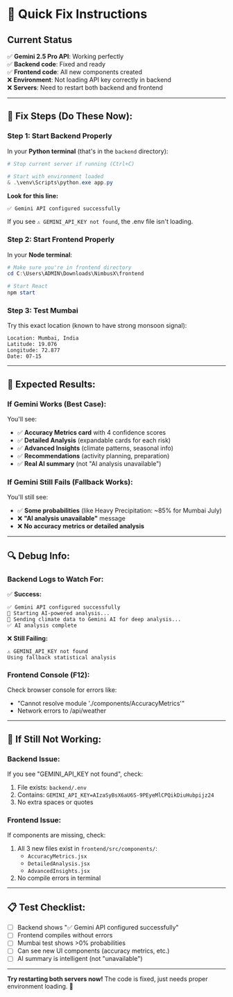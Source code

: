 # 🔧 Quick Fix Instructions

## Current Status
✅ **Gemini 2.5 Pro API**: Working perfectly  
✅ **Backend code**: Fixed and ready  
✅ **Frontend code**: All new components created  
❌ **Environment**: Not loading API key correctly in backend  
❌ **Servers**: Need to restart both backend and frontend  

---

## 🚀 **Fix Steps (Do These Now):**

### **Step 1: Start Backend Properly**

In your **Python terminal** (that's in the `backend` directory):

```powershell
# Stop current server if running (Ctrl+C)

# Start with environment loaded
& .\venv\Scripts\python.exe app.py
```

**Look for this line:**
```
✅ Gemini API configured successfully
```

If you see `⚠️ GEMINI_API_KEY not found`, the .env file isn't loading.

### **Step 2: Start Frontend Properly**

In your **Node terminal**:

```powershell
# Make sure you're in frontend directory
cd C:\Users\ADMIN\Downloads\NimbusX\frontend

# Start React
npm start
```

### **Step 3: Test Mumbai**

Try this exact location (known to have strong monsoon signal):

```
Location: Mumbai, India
Latitude: 19.076
Longitude: 72.877  
Date: 07-15
```

---

## 🎯 **Expected Results:**

### **If Gemini Works (Best Case):**
You'll see:
- ✅ **Accuracy Metrics card** with 4 confidence scores
- ✅ **Detailed Analysis** (expandable cards for each risk)
- ✅ **Advanced Insights** (climate patterns, seasonal info)
- ✅ **Recommendations** (activity planning, preparation)
- ✅ **Real AI summary** (not "AI analysis unavailable")

### **If Gemini Still Fails (Fallback Works):**
You'll still see:
- ✅ **Some probabilities** (like Heavy Precipitation: ~85% for Mumbai July)
- ❌ **"AI analysis unavailable"** message
- ❌ **No accuracy metrics or detailed analysis**

---

## 🔍 **Debug Info:**

### **Backend Logs to Watch For:**

✅ **Success:**
```
✅ Gemini API configured successfully
🤖 Starting AI-powered analysis...
🤖 Sending climate data to Gemini AI for deep analysis...
✅ AI analysis complete
```

❌ **Still Failing:**
```
⚠️ GEMINI_API_KEY not found
Using fallback statistical analysis
```

### **Frontend Console (F12):**

Check browser console for errors like:
- "Cannot resolve module './components/AccuracyMetrics'"
- Network errors to /api/weather

---

## 🚨 **If Still Not Working:**

### **Backend Issue:**
If you see "GEMINI_API_KEY not found", check:
1. File exists: `backend/.env`
2. Contains: `GEMINI_API_KEY=AIzaSyBsX6aU6S-9PEyeMlCPQikDiuHubpijz24`
3. No extra spaces or quotes

### **Frontend Issue:**
If components are missing, check:
1. All 3 new files exist in `frontend/src/components/`:
   - `AccuracyMetrics.jsx`
   - `DetailedAnalysis.jsx` 
   - `AdvancedInsights.jsx`
2. No compile errors in terminal

---

## 📋 **Test Checklist:**

- [ ] Backend shows "✅ Gemini API configured successfully"
- [ ] Frontend compiles without errors
- [ ] Mumbai test shows >0% probabilities
- [ ] Can see new UI components (accuracy metrics, etc.)
- [ ] AI summary is intelligent (not "unavailable")

---

**Try restarting both servers now!** The code is fixed, just needs proper environment loading. 🚀